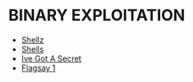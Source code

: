 # BINARY EXPLOITATION

 - [Shellz](./BINARY%20EXPLOITATION/shellz.md) 
 - [Shells](./BINARY%20EXPLOITATION/shells.md)
 - [Ive Got A Secret](./BINARY%20EXPLOITATION/I_have_got_a_secret.md)
 - [Flagsay 1](./BINARY%20EXPLOITATION/flagsay-1.md)
 
